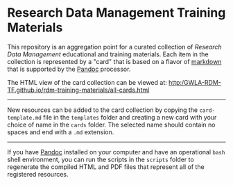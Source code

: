 # Research Data Management Training Materials

This repository is an aggregation point for a curated collection of *Research Data Management* educational and training materials. Each item in the collection is represented by a "card" that is based on a flavor of [markdown](https://daringfireball.net/projects/markdown/syntax) that is supported by the [Pandoc](https://pandoc.org/MANUAL.html) processor. 

The HTML view of the card collection can be viewed at: [http:/GWLA-RDM-TF.github.io/rdm-training-materials/all-cards.html](http:/GWLA-RDM-TF.github.io/rdm-training-materials/all-cards.html)

----------------------

New resources can be added to the card collection by copying the `card-template.md` file in the `templates` folder and creating a new card with your choice of name in the `cards` folder. The selected name should contain no spaces and end with a `.md` extension. 

----------------------

If you have [Pandoc](https://pandoc.org/MANUAL.html) installed on your computer and have an operational `bash` shell environment, you can run the scripts in the `scripts` folder to regenerate the compiled HTML and PDF files that represent all of the registered resources. 



